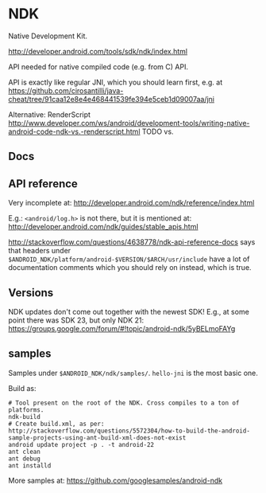 # NDK

Native Development Kit.

<http://developer.android.com/tools/sdk/ndk/index.html>

API needed for native compiled code (e.g. from C) API.

API is exactly like regular JNI, which you should learn first, e.g. at <https://github.com/cirosantilli/java-cheat/tree/91caa12e8e4e468441539fe394e5ceb1d09007aa/jni>

Alternative: RenderScript <http://www.developer.com/ws/android/development-tools/writing-native-android-code-ndk-vs.-renderscript.html> TODO vs.

## Docs

## API reference

Very incomplete at: <http://developer.android.com/ndk/reference/index.html>

E.g.: `<android/log.h>` is not there, but it is mentioned at: <http://developer.android.com/ndk/guides/stable_apis.html>

<http://stackoverflow.com/questions/4638778/ndk-api-reference-docs> says that headers under `$ANDROID_NDK/platform/android-$VERSION/$ARCH/usr/include` have a lot of documentation comments which you should rely on instead, which is true.

## Versions

NDK updates don't come out together with the newest SDK! E.g., at some point there was SDK 23, but only NDK 21: <https://groups.google.com/forum/#!topic/android-ndk/5yBELmoFAYg>

## samples

Samples under `$ANDROID_NDK/ndk/samples/`. `hello-jni` is the most basic one.

Build as:

    # Tool present on the root of the NDK. Cross compiles to a ton of platforms.
    ndk-build
    # Create build.xml, as per: http://stackoverflow.com/questions/5572304/how-to-build-the-android-sample-projects-using-ant-build-xml-does-not-exist
    android update project -p . -t android-22
    ant clean
    ant debug
    ant installd

More samples at: <https://github.com/googlesamples/android-ndk>
